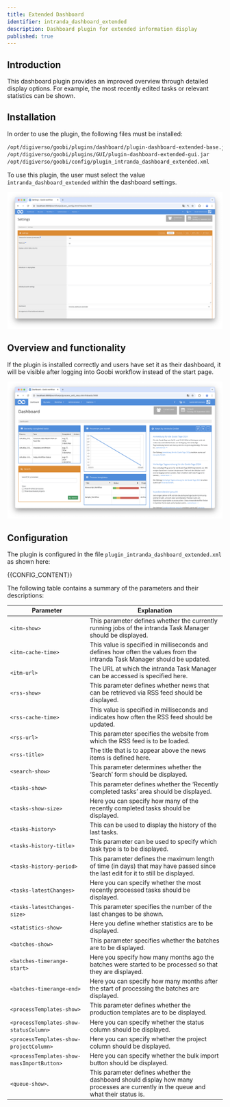 ```yaml
---
title: Extended Dashboard
identifier: intranda_dashboard_extended
description: Dashboard plugin for extended information display
published: true
---
```


## Introduction
This dashboard plugin provides an improved overview through detailed display options. For example, the most recently edited tasks or relevant statistics can be shown.

## Installation
In order to use the plugin, the following files must be installed:

```bash
/opt/digiverso/goobi/plugins/dashboard/plugin-dashboard-extended-base.jar
/opt/digiverso/goobi/plugins/GUI/plugin-dashboard-extended-gui.jar
/opt/digiverso/goobi/config/plugin_intranda_dashboard_extended.xml
```

To use this plugin, the user must select the value `intranda_dashboard_extended` within the dashboard settings. 

![Selection of the dashboard in the user settings](screen1_en.png)


## Overview and functionality
If the plugin is installed correctly and users have set it as their dashboard, it will be visible after logging into Goobi workflow instead of the start page.

![User interface of the dashboard](screen2_en.png)

## Configuration
The plugin is configured in the file `plugin_intranda_dashboard_extended.xml` as shown here:

{{CONFIG_CONTENT}}

The following table contains a summary of the parameters and their descriptions:

Parameter               | Explanation
------------------------|------------------------------------
`<itm-show>`            | This parameter defines whether the currently running jobs of the intranda Task Manager should be displayed. 
`<itm-cache-time>`      | This value is specified in milliseconds and defines how often the values from the intranda Task Manager should be updated.
`<itm-url>`             | The URL at which the intranda Task Manager can be accessed is specified here.
`<rss-show>`            | This parameter defines whether news that can be retrieved via RSS feed should be displayed.
`<rss-cache-time>`      | This value is specified in milliseconds and indicates how often the RSS feed should be updated.
`<rss-url>`             | This parameter specifies the website from which the RSS feed is to be loaded.
`<rss-title>`           | The title that is to appear above the news items is defined here.
`<search-show>`         | This parameter determines whether the ‘Search’ form should be displayed.
`<tasks-show>`          | This parameter defines whether the ‘Recently completed tasks’ area should be displayed.
`<tasks-show-size>`     | Here you can specify how many of the recently completed tasks should be displayed.
`<tasks-history>`       | This can be used to display the history of the last tasks. 
`<tasks-history-title>` | This parameter can be used to specify which task type is to be displayed.
`<tasks-history-period>` | This parameter defines the maximum length of time (in days) that may have passed since the last edit for it to still be displayed.
`<tasks-latestChanges>` | Here you can specify whether the most recently processed tasks should be displayed.
`<tasks-latestChanges-size>` | This parameter specifies the number of the last changes to be shown.
`<statistics-show>`     | Here you define whether statistics are to be displayed.
`<batches-show>`        | This parameter specifies whether the batches are to be displayed.
`<batches-timerange-start>` | Here you specify how many months ago the batches were started to be processed so that they are displayed.
`<batches-timerange-end>` | Here you can specify how many months after the start of processing the batches are displayed.
`<processTemplates-show>` | This parameter defines whether the production templates are to be displayed.
`<processTemplates-show-statusColumn>` | Here you can specify whether the status column should be displayed.
`<processTemplates-show-projectColumn>` | Here you can specify whether the project column should be displayed.
`<processTemplates-show-massImportButton>` | Here you can specify whether the bulk import button should be displayed.
`<queue-show>`.           | This parameter defines whether the dashboard should display how many processes are currently in the queue and what their status is.